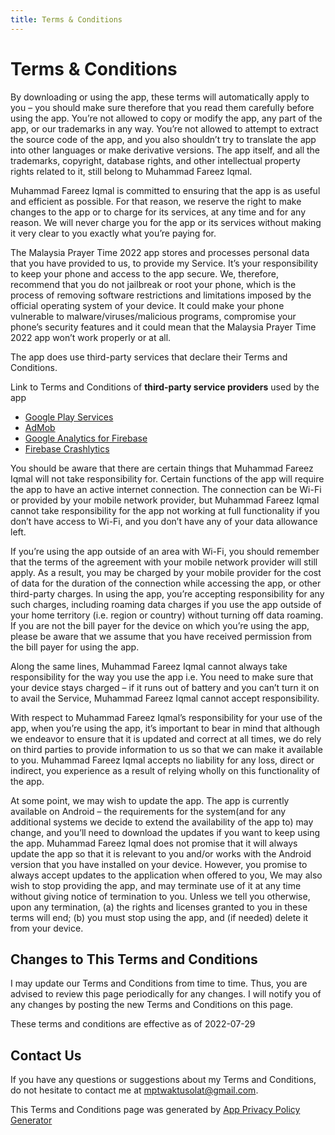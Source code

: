```yaml
---
title: Terms & Conditions
---
```


# Terms & Conditions

By downloading or using the app, these terms will automatically apply to you – you should make sure therefore that you read them carefully before using the app. You’re not allowed to copy or modify the app, any part of the app, or our trademarks in any way. You’re not allowed to attempt to extract the source code of the app, and you also shouldn’t try to translate the app into other languages or make derivative versions. The app itself, and all the trademarks, copyright, database rights, and other intellectual property rights related to it, still belong to Muhammad Fareez Iqmal.

Muhammad Fareez Iqmal is committed to ensuring that the app is as useful and efficient as possible. For that reason, we reserve the right to make changes to the app or to charge for its services, at any time and for any reason. We will never charge you for the app or its services without making it very clear to you exactly what you’re paying for.

The Malaysia Prayer Time 2022 app stores and processes personal data that you have provided to us, to provide my Service. It’s your responsibility to keep your phone and access to the app secure. We, therefore, recommend that you do not jailbreak or root your phone, which is the process of removing software restrictions and limitations imposed by the official operating system of your device. It could make your phone vulnerable to malware/viruses/malicious programs, compromise your phone’s security features and it could mean that the Malaysia Prayer Time 2022 app won’t work properly or at all.

The app does use third-party services that declare their Terms and Conditions.

Link to Terms and Conditions of **third-party service providers** used by the app

- [Google Play Services](https://policies.google.com/terms)
- [AdMob](https://developers.google.com/admob/terms)
- [Google Analytics for Firebase](https://firebase.google.com/terms/analytics)
- [Firebase Crashlytics](https://firebase.google.com/terms/crashlytics)

You should be aware that there are certain things that Muhammad Fareez Iqmal will not take responsibility for. Certain functions of the app will require the app to have an active internet connection. The connection can be Wi-Fi or provided by your mobile network provider, but Muhammad Fareez Iqmal cannot take responsibility for the app not working at full functionality if you don’t have access to Wi-Fi, and you don’t have any of your data allowance left.

If you’re using the app outside of an area with Wi-Fi, you should remember that the terms of the agreement with your mobile network provider will still apply. As a result, you may be charged by your mobile provider for the cost of data for the duration of the connection while accessing the app, or other third-party charges. In using the app, you’re accepting responsibility for any such charges, including roaming data charges if you use the app outside of your home territory (i.e. region or country) without turning off data roaming. If you are not the bill payer for the device on which you’re using the app, please be aware that we assume that you have received permission from the bill payer for using the app.

Along the same lines, Muhammad Fareez Iqmal cannot always take responsibility for the way you use the app i.e. You need to make sure that your device stays charged – if it runs out of battery and you can’t turn it on to avail the Service, Muhammad Fareez Iqmal cannot accept responsibility.

With respect to Muhammad Fareez Iqmal’s responsibility for your use of the app, when you’re using the app, it’s important to bear in mind that although we endeavor to ensure that it is updated and correct at all times, we do rely on third parties to provide information to us so that we can make it available to you. Muhammad Fareez Iqmal accepts no liability for any loss, direct or indirect, you experience as a result of relying wholly on this functionality of the app.

At some point, we may wish to update the app. The app is currently available on Android – the requirements for the system(and for any additional systems we decide to extend the availability of the app to) may change, and you’ll need to download the updates if you want to keep using the app. Muhammad Fareez Iqmal does not promise that it will always update the app so that it is relevant to you and/or works with the Android version that you have installed on your device. However, you promise to always accept updates to the application when offered to you, We may also wish to stop providing the app, and may terminate use of it at any time without giving notice of termination to you. Unless we tell you otherwise, upon any termination, (a) the rights and licenses granted to you in these terms will end; (b) you must stop using the app, and (if needed) delete it from your device.

## Changes to This Terms and Conditions

I may update our Terms and Conditions from time to time. Thus, you are advised to review this page periodically for any changes. I will notify you of any changes by posting the new Terms and Conditions on this page.

These terms and conditions are effective as of 2022-07-29

## Contact Us

If you have any questions or suggestions about my Terms and Conditions, do not hesitate to contact me at mptwaktusolat@gmail.com.

This Terms and Conditions page was generated by [App Privacy Policy Generator](https://app-privacy-policy-generator.nisrulz.com/)

